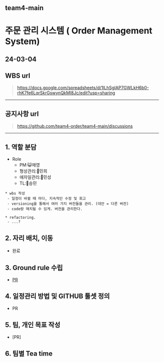## team4-main

# 주문 관리 시스템 ( Order Management System)

## 24-03-04

## WBS url

> https://docs.google.com/spreadsheets/d/1lLhSgIAP7GWLkH6b0-rhK7fe6LqrSkrGswynQkMl8Jc/edit?usp=sharing

------

## 공지사항 url

> https://github.com/team4-order/team4-main/discussions
------
## 1. 역할 분담
- Role 
    - PM:😺채영 
    - 형상관리:🦔민희 
    - 애자일관리:🐯민성 
    - TL:🐹승민
```
* wbs 작성
 - 일정이 바뀔 때 마다, 지속적인 수정 및 회고
 - versioning을 통해서 여러 가지 버전들을 관리. (대안 = 다른 버전)
 - code랑 매치될 수 있게. 버전을 관리한다. 

* refactoring.
 - ...?
```
## 2. 자리 배치, 이동
- 완료


## 3. Ground rule 수립
-  [PR](https://github.com/beyond-sw-camp/beyond-sw-camp-be01_last-dance/pull/10)


## 4. 일정관리 방법 및 GITHUB 툴셋 정의
- PR

## 5. 팀, 개인 목표 작성
- [PR]


## 6. 팀별 Tea time
